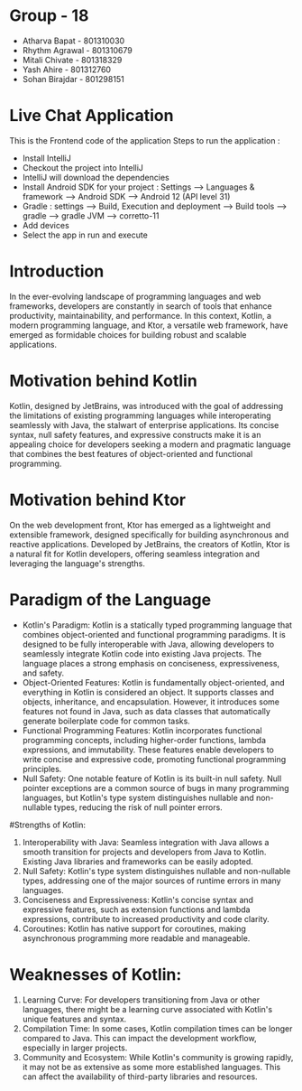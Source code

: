 # Group - 18
- Atharva Bapat - 801310030
- Rhythm Agrawal - 801310679
- Mitali Chivate - 801318329
- Yash Ahire - 801312760
- Sohan Birajdar - 801298151

# Live Chat Application
This is the Frontend code of the application Steps to run the application :

- Install IntelliJ
- Checkout the project into IntelliJ
- IntelliJ will download the dependencies
- Install Android SDK for your project : Settings --> Languages & framework --> Android SDK --> Android 12 (API level 31)
- Gradle : settings --> Build,  Execution and deployment --> Build tools --> gradle --> gradle JVM --> corretto-11
- Add devices
- Select the app in run and execute

# Introduction 
In the ever-evolving landscape of programming languages and web frameworks, developers are
constantly in search of tools that enhance productivity, maintainability, and performance. In this
context, Kotlin, a modern programming language, and Ktor, a versatile web framework, have
emerged as formidable choices for building robust and scalable applications.

# Motivation behind Kotlin
Kotlin, designed by JetBrains, was introduced with the goal of addressing the limitations of
existing programming languages while interoperating seamlessly with Java, the stalwart of
enterprise applications. Its concise syntax, null safety features, and expressive constructs make
it is an appealing choice for developers seeking a modern and pragmatic language that combines
the best features of object-oriented and functional programming.

# Motivation behind Ktor
On the web development front, Ktor has emerged as a lightweight and extensible framework,
designed specifically for building asynchronous and reactive applications. Developed by
JetBrains, the creators of Kotlin, Ktor is a natural fit for Kotlin developers, offering seamless
integration and leveraging the language's strengths.

# Paradigm of the Language
- Kotlin's Paradigm: Kotlin is a statically typed programming language that combines
object-oriented and functional programming paradigms. It is designed to be fully interoperable
with Java, allowing developers to seamlessly integrate Kotlin code into existing Java projects.
The language places a strong emphasis on conciseness, expressiveness, and safety.
- Object-Oriented Features: Kotlin is fundamentally object-oriented, and everything in Kotlin is
considered an object. It supports classes and objects, inheritance, and encapsulation. However,
it introduces some features not found in Java, such as data classes that automatically generate
boilerplate code for common tasks.
- Functional Programming Features: Kotlin incorporates functional programming concepts,
including higher-order functions, lambda expressions, and immutability. These features enable
developers to write concise and expressive code, promoting functional programming principles.
- Null Safety: One notable feature of Kotlin is its built-in null safety. Null pointer exceptions are a
common source of bugs in many programming languages, but Kotlin's type system
distinguishes nullable and non-nullable types, reducing the risk of null pointer errors.

#Strengths of Kotlin:
1. Interoperability with Java: Seamless integration with Java allows a smooth transition
for projects and developers from Java to Kotlin. Existing Java libraries and frameworks
can be easily adopted.
2. Null Safety: Kotlin's type system distinguishes nullable and non-nullable types,
addressing one of the major sources of runtime errors in many languages.
3. Conciseness and Expressiveness: Kotlin's concise syntax and expressive features,
such as extension functions and lambda expressions, contribute to increased
productivity and code clarity.
4. Coroutines: Kotlin has native support for coroutines, making asynchronous
programming more readable and manageable.

# Weaknesses of Kotlin:
1. Learning Curve: For developers transitioning from Java or other languages, there might
be a learning curve associated with Kotlin's unique features and syntax.
2. Compilation Time: In some cases, Kotlin compilation times can be longer compared to
Java. This can impact the development workflow, especially in larger projects.
3. Community and Ecosystem: While Kotlin's community is growing rapidly, it may not be
as extensive as some more established languages. This can affect the availability of
third-party libraries and resources.
